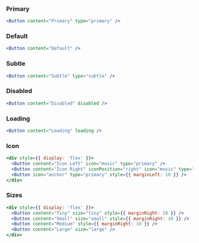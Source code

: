 ### Primary
```jsx
<Button content="Primary" type="primary" />
```

### Default
```jsx
<Button content="Default" />
```

### Subtle
```jsx
<Button content="Subtle" type="subtle" />
```

### Disabled
```jsx
<Button content="Disabled" disabled />
```

### Loading
```jsx
<Button content="Loading" loading />
```

### Icon
```jsx
<div style={{ display: 'flex' }}>
  <Button content="Icon Left" icon="music" type="primary" />
  <Button content="Icon Right" iconPosition="right" icon="music" type="primary" style={{ marginLeft: 10 }} />
  <Button icon="anchor" type="primary" style={{ marginLeft: 10 }} />
</div>
```

### Sizes
```jsx
<div style={{ display: 'flex' }}>
  <Button content="Tiny" size="tiny" style={{ marginRight: 10 }} />
  <Button content="Small" size="small" style={{ marginRight: 10 }} />
  <Button content="Medium" style={{ marginRight: 10 }} />
  <Button content="Large" size="large" />
</div>
```
